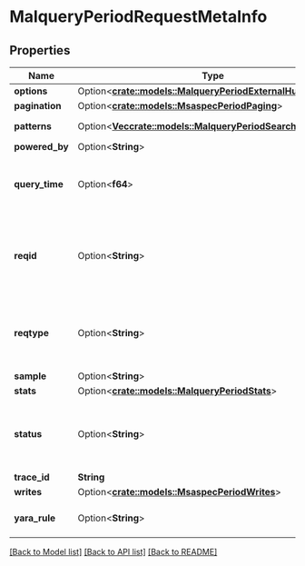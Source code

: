 # MalqueryPeriodRequestMetaInfo

## Properties

Name | Type | Description | Notes
------------ | ------------- | ------------- | -------------
**options** | Option<[**crate::models::MalqueryPeriodExternalHuntOptions**](malquery.ExternalHuntOptions.md)> |  | [optional]
**pagination** | Option<[**crate::models::MsaspecPeriodPaging**](msaspec.Paging.md)> |  | [optional]
**patterns** | Option<[**Vec<crate::models::MalqueryPeriodSearchParameter>**](malquery.SearchParameter.md)> | Patterns to search for | [optional]
**powered_by** | Option<**String**> |  | [optional]
**query_time** | Option<**f64**> | Elapsed time since the request started in seconds | [optional]
**reqid** | Option<**String**> | Request ID returned after creating a hunt or exact search | [optional]
**reqtype** | Option<**String**> | Request type. Possible values: hunt, search | [optional]
**sample** | Option<**String**> | Sample ID | [optional]
**stats** | Option<[**crate::models::MalqueryPeriodStats**](malquery.Stats.md)> |  | [optional]
**status** | Option<**String**> | Request status. Possible values: inprogress, failed, done | [optional]
**trace_id** | **String** |  | 
**writes** | Option<[**crate::models::MsaspecPeriodWrites**](msaspec.Writes.md)> |  | [optional]
**yara_rule** | Option<**String**> | YARA rule to be monitored | [optional]

[[Back to Model list]](../README.md#documentation-for-models) [[Back to API list]](../README.md#documentation-for-api-endpoints) [[Back to README]](../README.md)


